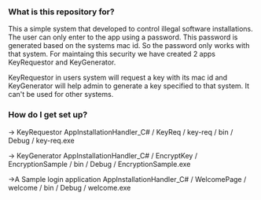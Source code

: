 ### What is this repository for? ###

   This a simple system that developed to control illegal software installations. The user can only enter to the app using a password. This password is generated based on the systems mac id. So the password only works with that system. For maintaing this security we have created 2 apps KeyRequestor and KeyGenerator.

   KeyRequestor in users system will request a key with its mac id and KeyGenerator will help admin to generate a key specified to that system. It can't be used for other systems.

### How do I get set up? ###

-> KeyRequestor
   AppInstallationHandler_C# / KeyReq / key-req / bin / Debug / key-req.exe

-> KeyGenerator
   AppInstallationHandler_C# / EncryptKey / EncryptionSample / bin / Debug / EncryptionSample.exe

->A Sample login application
   AppInstallationHandler_C# / WelcomePage / welcome / bin / Debug / welcome.exe
